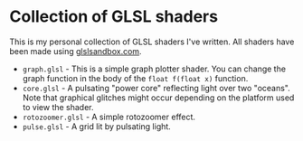 # Collection of GLSL shaders
This is my personal collection of GLSL shaders I've written. All shaders have been made using [glslsandbox.com](http://glslsandbox.com).

- ```graph.glsl``` - This is a simple graph plotter shader. You can change the graph function in the body of the ```float f(float x)``` function.
- ```core.glsl``` - A pulsating "power core" reflecting light over two "oceans". Note that graphical glitches might occur depending on the platform used to view the shader.
- ```rotozoomer.glsl``` - A simple rotozoomer effect.
- ```pulse.glsl``` - A grid lit by pulsating light.
